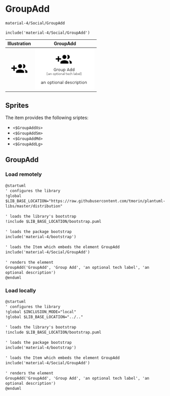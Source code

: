 # GroupAdd


```text
material-4/Social/GroupAdd
```

```text
include('material-4/Social/GroupAdd')
```



| Illustration | GroupAdd |
| :---: | :---: |
| ![illustration for Illustration](../../material-4/Social/GroupAdd.png) | ![illustration for GroupAdd](../../material-4/Social/GroupAdd.Local.png) |



## Sprites
The item provides the following sriptes:

- `<$GroupAddXs>`
- `<$GroupAddSm>`
- `<$GroupAddMd>`
- `<$GroupAddLg>`





## GroupAdd

### Load remotely
```plantuml
@startuml
' configures the library
!global $LIB_BASE_LOCATION="https://raw.githubusercontent.com/tmorin/plantuml-libs/master/distribution"

' loads the library's bootstrap
!include $LIB_BASE_LOCATION/bootstrap.puml

' loads the package bootstrap
include('material-4/bootstrap')

' loads the Item which embeds the element GroupAdd
include('material-4/Social/GroupAdd')

' renders the element
GroupAdd('GroupAdd', 'Group Add', 'an optional tech label', 'an optional description')
@enduml
```

### Load locally
```plantuml
@startuml
' configures the library
!global $INCLUSION_MODE="local"
!global $LIB_BASE_LOCATION="../.."

' loads the library's bootstrap
!include $LIB_BASE_LOCATION/bootstrap.puml

' loads the package bootstrap
include('material-4/bootstrap')

' loads the Item which embeds the element GroupAdd
include('material-4/Social/GroupAdd')

' renders the element
GroupAdd('GroupAdd', 'Group Add', 'an optional tech label', 'an optional description')
@enduml
```

